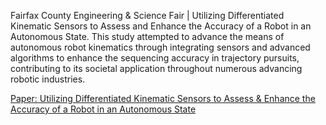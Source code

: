Fairfax County Engineering & Science Fair | Utilizing Differentiated Kinematic Sensors to Assess and Enhance the Accuracy of a Robot in an Autonomous State.
This study attempted to advance the means of autonomous robot kinematics through integrating sensors and advanced algorithms to enhance the sequencing accuracy in trajectory pursuits, contributing to its societal application throughout numerous advancing robotic industries.

[Paper: Utilizing Differentiated Kinematic Sensors to Assess & Enhance the Accuracy of a Robot in an Autonomous State](https://drive.google.com/file/d/1f_t1YwhLvcn2sYXh70QKAGriNH33_8Mj/view?usp=sharing)
